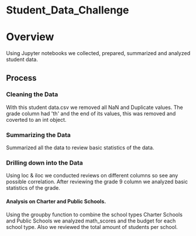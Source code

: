 # Student_Data_Challenge

# Overview
Using Jupyter notebooks we collected, prepared, summarized and analyzed student data. 

## Process

### Cleaning the Data
With this student data.csv we removed all NaN and Duplicate values.  The grade column had 'th' and the end of its values,  this was removed and coverted to an int object.

### Summarizing the Data

Summarized all the data to review basic statistics of the data.

### Drilling down into the Data

Using loc & iloc we conducted reviews on different columns so see any possible correlation.  After reviewing the grade 9 column we analyzed basic statistics of the grade.

#### Analysis on Charter and Public Schools. 

Using the groupby function to combine the school types Charter Schools and Public Schools we analyzed math_scores and the budget for each school type.  Also we reviewed the total amount of students per school.
